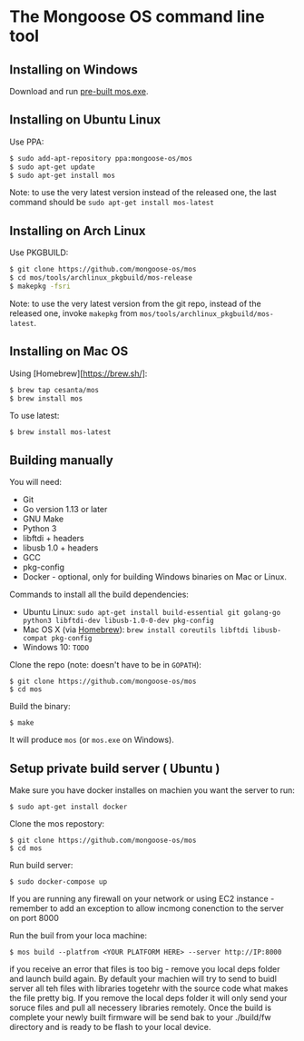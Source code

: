 The Mongoose OS command line tool
=================================

## Installing on Windows

Download and run [pre-built mos.exe](https://mongoose-os.com/downloads/mos-release/win/mos.exe).

## Installing on Ubuntu Linux

Use PPA:

```bash
$ sudo add-apt-repository ppa:mongoose-os/mos
$ sudo apt-get update
$ sudo apt-get install mos
```

Note: to use the very latest version instead of the released one, the last
command should be `sudo apt-get install mos-latest`

## Installing on Arch Linux

Use PKGBUILD:

```bash
$ git clone https://github.com/mongoose-os/mos
$ cd mos/tools/archlinux_pkgbuild/mos-release
$ makepkg -fsri
```

Note: to use the very latest version from the git repo, instead of the released
one, invoke `makepkg` from `mos/tools/archlinux_pkgbuild/mos-latest`.

## Installing on Mac OS

Using [Homebrew][https://brew.sh/]:

```bash
$ brew tap cesanta/mos
$ brew install mos
```

To use latest:

```
$ brew install mos-latest
```

## Building manually

You will need:
 * Git
 * Go version 1.13 or later
 * GNU Make
 * Python 3
 * libftdi + headers
 * libusb 1.0 + headers
 * GCC
 * pkg-config
 * Docker - optional, only for building Windows binaries on Mac or Linux.

Commands to install all the build dependencies:
 * Ubuntu Linux: `sudo apt-get install build-essential git golang-go python3 libftdi-dev libusb-1.0-0-dev pkg-config`
 * Mac OS X (via [Homebrew](https://brew.sh/)): `brew install coreutils libftdi libusb-compat pkg-config`
 * Windows 10: `TODO`

Clone the repo (note: doesn't have to be in `GOPATH`):

```
$ git clone https://github.com/mongoose-os/mos
$ cd mos
```

Build the binary:

```
$ make
```

It will produce `mos` (or `mos.exe` on Windows).

## Setup private build server ( Ubuntu )

Make sure you have docker installes on machien you want the server to run:

```
$ sudo apt-get install docker
```

Clone the mos repostory:

```
$ git clone https://github.com/mongoose-os/mos
$ cd mos
```

Run build server:

```
$ sudo docker-compose up
```

If you are running any firewall on your network or using EC2 instance - remember to add an exception to allow incmong conenction to the server on port 8000

Run the buil from your loca machine:

```
$ mos build --platfrom <YOUR PLATFORM HERE> --server http://IP:8000
```
if you receive an error that files is too big - remove you local deps folder and launch build again. By default your machien will try to send to buidl server all teh files with libraries togetehr with the source code what makes the file pretty big. If you remove the local deps folder it will only send your soruce files and pull all necessery libraries remotely.
Once the build is complete your newly built firmware will be send bak to your ./build/fw directory and is ready to be flash to your local device.
